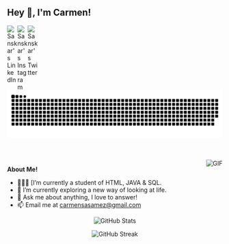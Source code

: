 <h2 title="hehehe"> Hey 👋, I'm Carmen!</h2>

<a href="https://www.linkedin.com/in/carmen-sas-amez-19201a2b0//">
  <img align="left" alt="Sanskar's LinkedIn" width="24px" src="https://img.icons8.com/nolan/96/linkedin.png" />
</a>
<a href="https://www.instagram.com/amezcs/">
  <img align="left" alt="Sanskar's Instagram" width="24px" src="https://img.icons8.com/nolan/96/instagram-new.png" />
</a>
<a href="https://twitter.com/amezcs">
  <img align="left" alt="Sanskar's Twitter" width="24px" src="https://img.icons8.com/nolan/96/twitter.png" />
</a>
<p align="center">
  <img  src="https://raw.githubusercontent.com/Elanza-48/Elanza-48/main/resources/img/github-contribution-grid-snake.svg"
    alt="example" />
</p>

<br />
<br />


 

  <img align="right" alt="GIF" src="https://media.giphy.com/media/LmNwrBhejkK9EFP504/giphy.gif" />

**About Me!**

- 👨🏽‍💻 [I’m currently a student of HTML, JAVA & SQL.
- 🌱 I’m currently exploring a new way of looking at life. 
- 💬 Ask me about anything, I love to answer!
- 📫 Email me at [carmensasamez@gmail.com](mailto:carmensasamez@gmail.com)
<p align="center">
  <img src="https://github-readme-stats.vercel.app/api?username=ujjwalsharma01&show_icons=true&title_color=7A7ADB&icon_color=2234AE&text_color=D3D3D3&bg_color=0,000000,130F40&locale=en" alt="GitHub Stats" />
</p>

<p align="center">
       <img src="https://github-readme-streak-stats.herokuapp.com/?user=ujjwalsharma01&background=000000&stroke=130F40&ring=2234AE&fire=D3D3D3&currStreakNum=D3D3D3&sideNums=D3D3D3&currStreakLabel=D3D3D3&sideLabels=D3D3D3&dates=D3D3D3" alt="GitHub Streak" />

